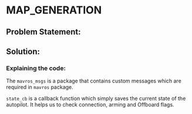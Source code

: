 # MAP_GENERATION

## Problem Statement: 

## Solution:


### Explaining the code:

The `mavros_msgs` is a package that contains custom messages which are required in `mavros` package.

`state_cb` is a callback function which simply saves the current state of the autopilot. It helps us to check connection, arming and Offboard flags.